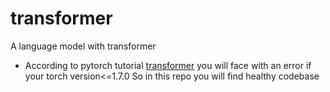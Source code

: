 # transformer
A language model with transformer 

* According to pytorch tutorial [transformer](https://pytorch.org/tutorials/beginner/transformer_tutorial.html)
you will face with an error if your torch version<=1.7.0
So in this repo you will find healthy codebase
